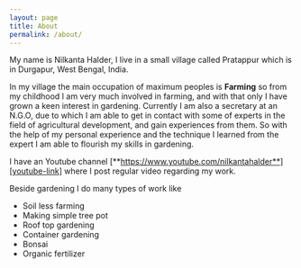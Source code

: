 ```yaml
---
layout: page
title: About
permalink: /about/
---
```


My name is Nilkanta Halder, I live in a small village called Pratappur which is in Durgapur, West Bengal, India.

In my village the main occupation of maximum peoples is **Farming** so from my childhood I am very much involved in farming,
and with that only I have grown a keen interest in gardening.
Currently I am also a secretary at an N.G.O, due to which I am able to get in contact with some of experts in the field of agricultural development, and gain experiences from them.
So with the help of my personal experience and the technique I learned from the expert I am able to flourish my skills in gardening.

I have an Youtube channel [**https://www.youtube.com/nilkantahalder**][youtube-link] where I post regular video regarding my work.

Beside gardening I do many types of work like
- Soil less farming
- Making simple tree pot
- Roof top gardening
- Container gardening
- Bonsai
- Organic fertilizer

[youtube-link]: https://www.youtube.com/nilkantahalder
